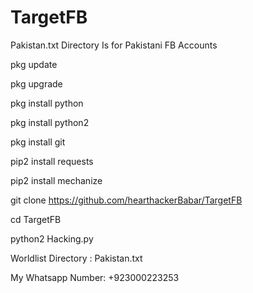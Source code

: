# TargetFB

Pakistan.txt Directory Is for Pakistani FB Accounts

pkg update

pkg upgrade

pkg install python

pkg install python2

pkg install git

pip2 install requests

pip2 install mechanize

git clone https://github.com/hearthackerBabar/TargetFB

cd TargetFB

python2 Hacking.py

Worldlist Directory : Pakistan.txt

My Whatsapp Number: +923000223253
